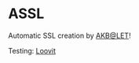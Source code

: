 # ASSL
Automatic SSL creation by [AKB@LET](https://www.lowendtalk.com/profile/3823/akb)!

Testing: [Loovit](https://assl.loovit.net/)
